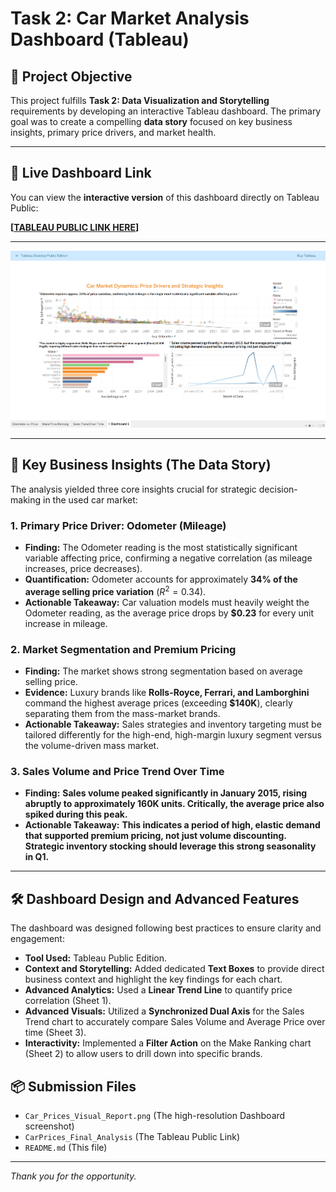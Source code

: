 # Task 2: Car Market Analysis Dashboard (Tableau)

## 🎯 Project Objective
This project fulfills **Task 2: Data Visualization and Storytelling** requirements by developing an interactive Tableau dashboard. The primary goal was to create a compelling **data story** focused on key business insights, primary price drivers, and market health.

---

## 🔗 Live Dashboard Link
You can view the **interactive version** of this dashboard directly on Tableau Public:

**[[TABLEAU PUBLIC LINK HERE](https://public.tableau.com/app/profile/anees.ur.rehman4765/viz/Task2CarMarketAnalysisDashboardTableau_17612338424130/Dashboard1)]**


---
<img src="https://github.com/apex-analytics-solutions/Task-2-Car-Market-Analysis-Dashboard-Tableau-/blob/main/Task%202%20Car%20Market%20Analysis%20Dashboard%20(Tableau).png" alt="">

---




## 🔑 Key Business Insights (The Data Story)
The analysis yielded three core insights crucial for strategic decision-making in the used car market:

### 1. Primary Price Driver: Odometer (Mileage)
* **Finding:** The Odometer reading is the most statistically significant variable affecting price, confirming a negative correlation (as mileage increases, price decreases).
* **Quantification:** Odometer accounts for approximately **34% of the average selling price variation** ($R^2 = 0.34$).
* **Actionable Takeaway:** Car valuation models must heavily weight the Odometer reading, as the average price drops by $\mathbf{\$0.23}$ for every unit increase in mileage.

### 2. Market Segmentation and Premium Pricing
* **Finding:** The market shows strong segmentation based on average selling price.
* **Evidence:** Luxury brands like **Rolls-Royce, Ferrari, and Lamborghini** command the highest average prices (exceeding $\mathbf{\$140K}$), clearly separating them from the mass-market brands.
* **Actionable Takeaway:** Sales strategies and inventory targeting must be tailored differently for the high-end, high-margin luxury segment versus the volume-driven mass market.

### 3. Sales Volume and Price Trend Over Time
* **Finding:** **Sales volume peaked significantly in January 2015, rising abruptly to approximately $\mathbf{160K}$ units. Critically, the average price also spiked during this peak.**
* **Actionable Takeaway:** **This indicates a period of high, elastic demand that supported premium pricing, not just volume discounting. Strategic inventory stocking should leverage this strong seasonality in Q1.**

---

## 🛠️ Dashboard Design and Advanced Features
The dashboard was designed following best practices to ensure clarity and engagement:

* **Tool Used:** Tableau Public Edition.
* **Context and Storytelling:** Added dedicated **Text Boxes** to provide direct business context and highlight the key findings for each chart.
* **Advanced Analytics:** Used a **Linear Trend Line** to quantify price correlation (Sheet 1).
* **Advanced Visuals:** Utilized a **Synchronized Dual Axis** for the Sales Trend chart to accurately compare Sales Volume and Average Price over time (Sheet 3).
* **Interactivity:** Implemented a **Filter Action** on the Make Ranking chart (Sheet 2) to allow users to drill down into specific brands.

## 📦 Submission Files
* `Car_Prices_Visual_Report.png` (The high-resolution Dashboard screenshot)
* `CarPrices_Final_Analysis` (The Tableau Public Link)
* `README.md` (This file)

---
*Thank you for the opportunity.*
